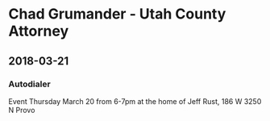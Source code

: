 # Chad Grumander - Utah County Attorney

## 2018-03-21

### Autodialer
Event Thursday March 20 from 6-7pm at the home of Jeff Rust, 186 W 3250 N Provo
